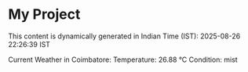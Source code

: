 # My Project

This content is dynamically generated in Indian Time (IST): 2025-08-26 22:26:39 IST


Current Weather in Coimbatore:
Temperature: 26.88 °C
Condition: mist
